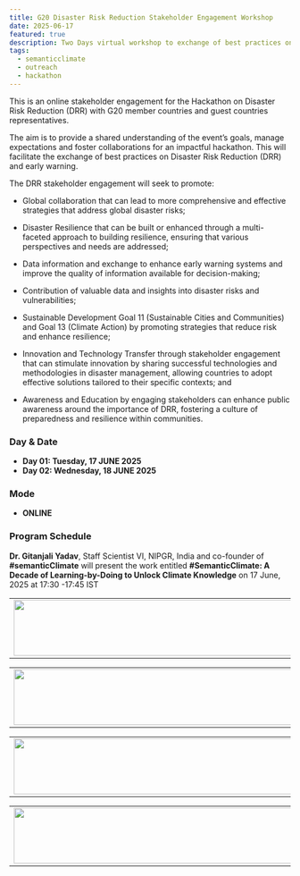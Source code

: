 ```yaml
---
title: G20 Disaster Risk Reduction Stakeholder Engagement Workshop
date: 2025-06-17
featured: true
description: Two Days virtual workshop to exchange of best practices on disaster risk reduction
tags:
  - semanticclimate
  - outreach
  - hackathon
---
```


This is an online stakeholder engagement for the Hackathon on Disaster Risk Reduction (DRR) with G20 member countries and guest countries representatives. 

The aim is to provide a shared understanding of the event’s goals, manage expectations and foster collaborations for an impactful hackathon. This will facilitate the exchange of best practices on Disaster Risk Reduction (DRR) and early warning.

The DRR stakeholder engagement will seek to promote:

- Global collaboration that can lead to more comprehensive and effective strategies that address global disaster risks;

- Disaster Resilience that can be built or enhanced through a multi-faceted approach to building resilience, ensuring that various perspectives and needs are addressed;

- Data information and exchange to enhance early warning systems and improve the quality of information available for decision-making;

- Contribution of valuable data and insights into disaster risks and vulnerabilities;

- Sustainable Development Goal 11 (Sustainable Cities and Communities) and Goal 13 (Climate Action) by promoting strategies that reduce risk and enhance resilience;

- Innovation and Technology Transfer through stakeholder engagement that can stimulate innovation by sharing successful technologies and methodologies in disaster management, allowing countries to adopt effective solutions tailored to their specific contexts; and

- Awareness and Education by engaging stakeholders can enhance public awareness around the importance of DRR, fostering a culture of preparedness and resilience within communities.


### Day & Date

- **Day 01: Tuesday, 17 JUNE 2025**
- **Day 02: Wednesday, 18 JUNE 2025**

### Mode

- **ONLINE**

### Program Schedule

**Dr. Gitanjali Yadav**, Staff Scientist VI, NIPGR, India and co-founder of **#semanticClimate** will present the work entitled **#SemanticClimate: A Decade of Learning-by-Doing to Unlock Climate Knowledge** on 17 June, 2025 at 17:30 -17:45 IST

<table>
  <tr>
    <td>
      <img src='{{ "/static/img/events_all/DRR_pic1.jpg" | url }}' width="500" height="100">
    </td>
  </tr>
</table>

<table>
  <tr>
    <td>
      <img src='{{ "/static/img/events_all/DRR_pic2.jpg" | url }}' width="500" height="100">
    </td>
  </tr>
</table>

<table>
  <tr>
    <td>
      <img src='{{ "/static/img/events_all/DRR_pic3.jpg" | url }}' width="500" height="100">
    </td>
  </tr>
</table>

<table>
  <tr>
    <td>
      <img src='{{ "/static/img/events_all/DRR_pic4.jpg" | url }}' width="500" height="100">
    </td>
  </tr>
</table>
